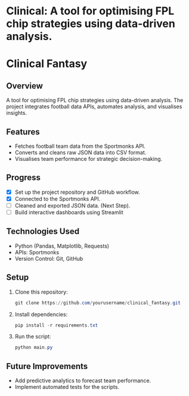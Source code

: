 # Clinical: A tool for optimising FPL chip strategies using data-driven analysis.
# Clinical Fantasy

## Overview
A tool for optimising FPL chip strategies using data-driven analysis. The project integrates football data APIs, automates analysis, and visualises insights.

## Features
- Fetches football team data from the Sportmonks API.
- Converts and cleans raw JSON data into CSV format.
- Visualises team performance for strategic decision-making.

## Progress
- [x] Set up the project repository and GitHub workflow.
- [x] Connected to the Sportmonks API.
- [ ] Cleaned and exported JSON data. (Next Step).
- [ ] Build interactive dashboards using Streamlit 

## Technologies Used
- Python (Pandas, Matplotlib, Requests)
- APIs: Sportmonks
- Version Control: Git, GitHub

## Setup
1. Clone this repository:
    ```powershell
    git clone https://github.com/yourusername/clinical_fantasy.git
    ```
2. Install dependencies:
    ```powershell
    pip install -r requirements.txt
    ```
3. Run the script:
    ```powershell
    python main.py
    ```

## Future Improvements
- Add predictive analytics to forecast team performance.
- Implement automated tests for the scripts.



